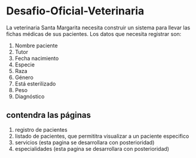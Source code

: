 # Desafio-Oficial-Veterinaria
La veterinaria Santa Margarita necesita construir un sistema para llevar las fichas médicas de sus pacientes. Los datos que necesita registrar son:
1. Nombre paciente
2. Tutor
3. Fecha nacimiento
4. Especie
5. Raza
6. Género
7. Está esterilizado
8. Peso
9. Diagnóstico

## contendra las páginas
1. registro de pacientes
2. listado de pacientes, que permititra visualizar a un paciente especifico
3. servicios (esta pagina se desarrollara con posterioridad)
4. especialidades (esta pagina se desarrollara con posterioridad)